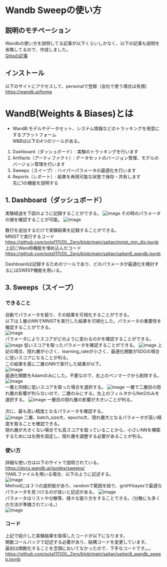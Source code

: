 # Wandb Sweepの使い方
## 説明のモチベーション
Wandbの使い方を説明してる記事が以下くらいしかなく、以下の記事も説明を省略してるので、作成しました。  
[Qiitaの記事](https://qiita.com/daikiclimate/items/9743976a108ea039bd88)
## インストール
以下のサイトにアクセスして、personalで登録（会社で使う場合は有償）  
https://wandb.ai/home
# WandB(Weights & Biases)とは
- WandB:モデルやデータセット、システム情報などのトラッキングを用意にするプラットフォーム  
W&Bは以下の4つのツールがある。
1. Dashboard（ダッシュボード）: 実験のトラッキングを行います
2. Artifacts（アーティファクト）: データセットのバージョン管理、モデルのバージョン管理を行います
3. Sweeps（スイープ）: ハイパーパラメータの最適化を行います
4. Reports（レポート）: 結果を再現可能な状態で保存・共有します  
先に1の機能を説明する
## 1. Dashboard（ダッシュボード）
実験経過を下図のように記録することができる。
![image](https://user-images.githubusercontent.com/97399125/210121904-0b8a9d4e-bbba-4100-a275-fba1045295d2.png)
その時のパラメータの値を確認することが可能。
![image](https://user-images.githubusercontent.com/97399125/210121953-142a2e61-ad39-4b67-b2ba-f69c390e19da.png)

数行を追加するだけで実験結果を記録することができる。  
MNISTで実行するコード  
https://github.com/sota1111/DL_Zero/blob/main/saitan/mnist_min_dis.ipynb  
上記にWandB機能を埋め込んだコード   
https://github.com/sota1111/DL_Zero/blob/main/saitan/saitan8_wandb.ipynb  

Dashboardは記録するためのツールであり、どのパラメータが最適化を検討するにはSWEEP機能を用いる。  


## 3. Sweeps（スイープ）
### できること
自動でパラメータを振り、その結果を可視化することができる。  
以下は１層のNNでMNISTを実行した結果を可視化した。パラメータの重要性を確認することができる。  
![image](https://user-images.githubusercontent.com/97399125/210122273-82bbc6df-86f9-40e1-a3fd-7c573de83edb.png)  
パラメータによりスコアがどのように変わるのかを確認することができる。  
![image](https://user-images.githubusercontent.com/97399125/210122287-a584d075-3ec1-437e-bde7-b06fc71d784b.png)
低いスコアを取ったパラメータを確認することができる。
![image](https://user-images.githubusercontent.com/97399125/210122330-f5951502-7673-424a-9edd-1ff407ad9233.png)
上記の場合、隠れ層が小さく、learning_rateが小さく、最適化関数がSDGの場合に低いスコアになることが判る。  
この結果を基に二層のNNで実行した結果が以下。  
![image](https://user-images.githubusercontent.com/97399125/210122428-e8ec2f92-21d3-4463-9b94-05dbadbb9cdf.png)  
最適化関数をAdamのみにした。不要なので、右上のペンマークから削除する。  
![image](https://user-images.githubusercontent.com/97399125/210122462-1bea0bf3-43c1-44ed-88c1-dce518f0b6cb.png)  
一層と同様に低いスコアを取った場合を選択する。
![image](https://user-images.githubusercontent.com/97399125/210122496-34b06c88-daa5-40fc-8b97-5578fd848814.png)
一層で二層目の隠れ層の影響が判らないので、二層のみにする。左上のフィルタからNet2のみを選択する。
![image](https://user-images.githubusercontent.com/97399125/210122539-2262f70d-f5e4-47b9-ac93-2f65c6278745.png)
一層目の隠れ層の影響が大きいことが判る。  
<br>
次に、最も高い精度となるパラメータを確認する。  
![image](https://user-images.githubusercontent.com/97399125/210122607-bf97c439-d45c-4a03-9ef4-6005b1030b44.png)
二層、batch_size大、epochs大、隠れ層大となるパラメータが高い精度を取ることを確認できる。  
隠れ層が大きくない場合でも高スコアを取っていることから、小さいNNを構築するためには左側を固定し、隠れ層を調整する必要があることが判る。  
### 使い方
詳細な使い方は以下のサイトで説明されている。  
https://docs.wandb.ai/guides/sweeps/  
YAMLファイルを用いる場合、以下のように記述する。    
![image](https://user-images.githubusercontent.com/97399125/210122759-5feef0ee-b588-4a55-aa8b-2bd2df2bd3e1.png)  
Methodには３つの選択肢があり、randomで範囲を絞り、gridやbayesで最適なパラメータを見つけるのが良いと記述がある。
![image](https://user-images.githubusercontent.com/97399125/210122786-23cea844-8871-40b3-84a1-0e270667fcf5.png)  
パラメータはリストや分散等、様々な振り方をすることできる。（分散にも多くの方法が準備されている。）  
![image](https://user-images.githubusercontent.com/97399125/210122811-6db702ee-45a6-469c-9069-f77df4742adf.png)  
### コード
上記で紹介した実験結果を取得したコードが以下になります。  
関数コールバックで記述する必要があり、結構コードを変更しています。  
最初は関数化することを念頭においてなかったので、下手なコードです。。。
https://github.com/sota1111/DL_Zero/blob/main/saitan/saitan8_wandb_sweep.ipynb


